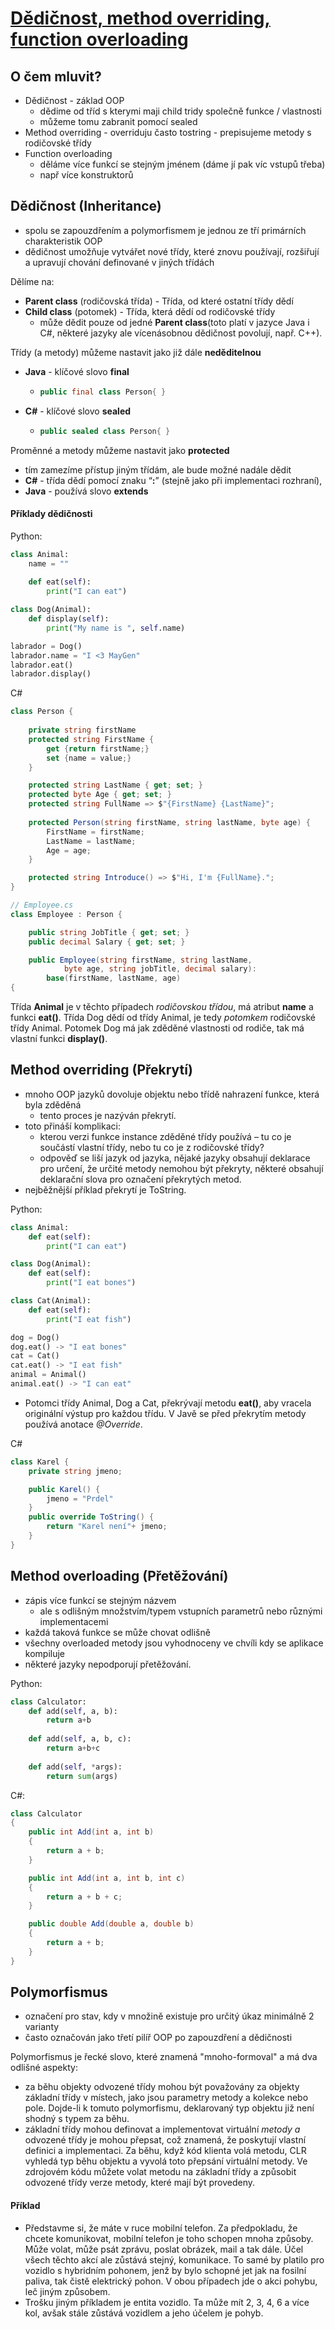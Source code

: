 # [Dědičnost, method overriding, function overloading](https://youtu.be/x6Ka2BdxwT8?list=PLmW7bUCTvOeTSag9ZZBYXdHs_iEwB4OHM)

## O čem mluvit?
- Dědičnost
        - základ OOP
	- dědime od tříd s kterymi maji child tridy společně funkce / vlastnosti
	- můžeme tomu zabranit pomocí sealed
- Method overriding
        - overriduju často tostring
        - prepisujeme metody s rodičovské třídy 
- Function overloading
	- děláme více funkcí se stejným jménem (dáme jí pak víc vstupů třeba)
	- např více konstruktorů 

## Dědičnost (Inheritance)
- spolu se zapouzdřením a polymorfismem je jednou ze tří primárních charakteristik OOP 
- dědičnost umožňuje vytvářet nové třídy, které znovu používají, rozšiřují a upravují chování definované v jiných třídách

Dělíme na:
- **Parent class** (rodičovská třída) - Třída, od které ostatní třídy dědí
- **Child class** (potomek) - Třída, která dědí od rodičovské třídy
	- může dědit pouze od jedné **Parent class**(toto platí v jazyce Java i C#, některé jazyky ale vícenásobnou dědičnost povolují, např. C++).

Třídy (a metody) můžeme nastavit jako již dále **neděditelnou**
- **Java** - klíčové slovo **final** 
	- ```java 
	  public final class Person{ }
- **C#** - klíčové slovo **sealed** 
	- ```csharp
	  public sealed class Person{ }

Proměnné a metody můžeme nastavit jako **protected**
- tím zamezíme přístup jiným třídám, ale bude možné nadále dědit
- **C#** - třída dědí pomocí znaku “**:**” (stejně jako při implementaci rozhraní),
- **Java** - používá slovo **extends**

#### Příklady dědičnosti
Python:
```python
class Animal:
    name = ""
    
    def eat(self):
        print("I can eat")

class Dog(Animal):
    def display(self):
        print("My name is ", self.name)

labrador = Dog()
labrador.name = "I <3 MayGen"
labrador.eat()
labrador.display()
```

C#
```csharp
class Person {
    
    private string firstName
    protected string FirstName {
		get {return firstName;}
		set {name = value;}
    }

    protected string LastName { get; set; }
    protected byte Age { get; set; }
    protected string FullName => $"{FirstName} {LastName}";
    
    protected Person(string firstName, string lastName, byte age) {
        FirstName = firstName;
        LastName = lastName;
        Age = age;
    }

    protected string Introduce() => $"Hi, I'm {FullName}.";
} 

// Employee.cs
class Employee : Person {                                             

    public string JobTitle { get; set; }
    public decimal Salary { get; set; }

    public Employee(string firstName, string lastName, 
		    byte age, string jobTitle, decimal salary): 
	    base(firstName, lastName, age)
{
```

Třída **Animal** je v těchto případech *rodičovskou třídou*, má atribut **name** a funkci **eat()**. Třída Dog dědí od třídy Animal, je tedy *potomkem* rodičovské třídy Animal. Potomek Dog má jak zděděné vlastnosti od rodiče, tak má vlastní funkci **display()**.

## Method overriding (Překrytí)
- mnoho OOP jazyků dovoluje objektu nebo třídě nahrazení funkce, která byla zděděná
	- tento proces je nazýván překrytí. 
- toto přináší komplikaci: 
	- kterou verzi funkce instance zděděné třídy používá – tu co je součástí vlastní třídy, nebo tu co je z rodičovské třídy? 
	- odpověď se liší jazyk od jazyka, nějaké jazyky obsahují deklarace pro určení, že určité metody nemohou být překryty, některé obsahují deklarační slova pro označení překrytých metod.
- nejběžnější příklad překrytí je ToString.

Python:
```python
class Animal:
    def eat(self):
        print("I can eat")

class Dog(Animal):
    def eat(self):
        print("I eat bones")

class Cat(Animal):
    def eat(self):
        print("I eat fish")

dog = Dog()
dog.eat() -> "I eat bones"
cat = Cat()
cat.eat() -> "I eat fish"
animal = Animal()
animal.eat() -> "I can eat"
```
- Potomci třídy Animal, Dog a Cat, překrývají metodu **eat()**, aby vracela originální výstup pro každou třídu. V Javě se před překrytím metody používá anotace *@Override*.

C#
```csharp
class Karel {
	private string jmeno;

	public Karel() {
		jmeno = "Prdel"
	}
	public override ToString() {
		return "Karel není"+ jmeno;
	}
}
```

## Method overloading (Přetěžování)
- zápis více funkcí se stejným názvem
	- ale s odlišným množstvím/typem vstupních parametrů nebo různými implementacemi
- každá taková funkce se může chovat odlišně 
- všechny overloaded metody jsou vyhodnoceny ve chvíli kdy se aplikace kompiluje
- některé jazyky nepodporují přetěžování.

Python:
```python
class Calculator:
	def add(self, a, b):
		return a+b
	
	def add(self, a, b, c):
		return a+b+c
	
	def add(self, *args):
		return sum(args)
```

C#:
```csharp
class Calculator
{
    public int Add(int a, int b)
    {
        return a + b;
    }

    public int Add(int a, int b, int c)
    {
        return a + b + c;
    }

    public double Add(double a, double b)
    {
        return a + b;
    }
}
```

## Polymorfismus
- označení pro stav, kdy v množině existuje pro určitý úkaz minimálně 2 varianty
- často označován jako třetí pilíř OOP po zapouzdření a dědičnosti

Polymorfismus je řecké slovo, které znamená "mnoho-formoval" a má dva odlišné aspekty:
- za běhu objekty odvozené třídy mohou být považovány za objekty základní třídy v místech, jako jsou parametry metody a kolekce nebo pole. Dojde-li k tomuto polymorfismu, deklarovaný typ objektu již není shodný s typem za běhu.
- základní třídy mohou definovat a implementovat virtuální _metody a_ odvozené třídy je mohou přepsat, což znamená, že poskytují vlastní definici a implementaci. Za běhu, když kód klienta volá metodu, CLR vyhledá typ běhu objektu a vyvolá toto přepsání virtuální metody. Ve zdrojovém kódu můžete volat metodu na základní třídy a způsobit odvozené třídy verze metody, které mají být provedeny.

#### Příklad
- Představme si, že máte v ruce mobilní telefon. Za předpokladu, že chcete komunikovat, mobilní telefon je toho schopen mnoha způsoby. Může volat, může psát zprávu, poslat obrázek, mail a tak dále. Účel všech těchto akcí ale zůstává stejný, komunikace. To samé by platilo pro vozidlo s hybridním pohonem, jenž by bylo schopné jet jak na fosilní paliva, tak čistě elektrický pohon. V obou případech jde o akci pohybu, leč jiným způsobem.
- Trošku jiným příkladem je entita vozidlo. Ta může mít 2, 3, 4, 6 a více kol, avšak stále zůstává vozidlem a jeho účelem je pohyb.
